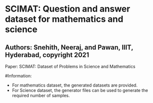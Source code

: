# SCIMAT: Question and answer dataset for mathematics and science

## Authors: Snehith, Neeraj, and Pawan, IIIT, Hyderabad, copyright 2021

Paper: SCIMAT: Dataset of Problems in Science and Mathematics

#Information: 
- For mathematics dataset, the generated datasets are provided. 
- For Science dataset, the generator files can be used to generate the required number of samples. 
